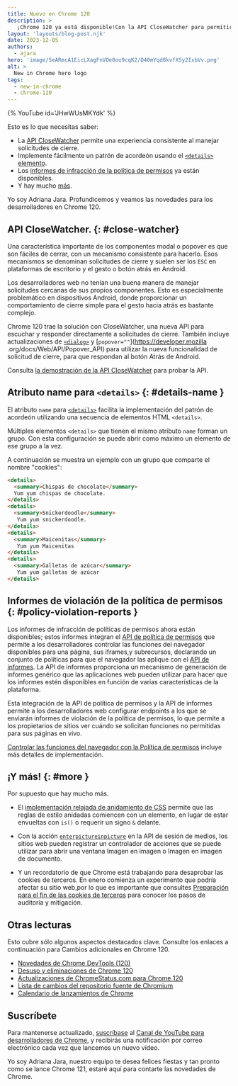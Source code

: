 ```yaml
---
title: Nuevo en Chrome 120
description: >
   ¡Chrome 120 ya está disponible!Con la API CloseWatcher para permitir una experiencia consistente al manejar solicitudes de cierre, una implementación fácil de un patrón de acordeón usando el elemento details, los informes de violación de la política de permisos ya están disponibles y hay mucho más.
layout: 'layouts/blog-post.njk'
date: 2023-12-05
authors:
  - ajara
hero: 'image/SeARmcA1EicLXagFnVOe0ou9cqK2/D40mYqd8kvfXSy2IxbVv.png'
alt: >
  New in Chrome hero logo
tags:
  - new-in-chrome
  - chrome-120
---
```


{% YouTube id='JHwWUsMKYdk' %}

Esto es lo que necesitas saber:

* La [API CloseWatcher](#close-watcher) permite una experiencia consistente al manejar solicitudes de cierre.
* Implemente fácilmente un patrón de acordeón usando el [`<details>` elemento](#details-name).
* Los [informes de infracción de la política de permisos](#policy-violation-reports) ya están disponibles.
* Y hay mucho [más](#more).

Yo soy Adriana Jara. Profundicemos y veamos las novedades para los desarrolladores en Chrome 120.

## API CloseWatcher. {: #close-watcher}

Una característica importante de los componentes modal o popover es que son fáciles de cerrar, con un mecanismo consistente para hacerlo. Esos mecanismos se denominan solicitudes de cierre y suelen ser los `ESC` en plataformas de escritorio y el gesto o botón atrás en Android.

Los desarrolladores web no tenían una buena manera de manejar solicitudes cercanas de sus propios componentes. Esto es especialmente problemático en dispositivos Android, donde proporcionar un comportamiento de cierre simple para el gesto hacia atrás es bastante complejo.

Chrome 120 trae la solución con CloseWatcher, una nueva API para escuchar y responder directamente a solicitudes de cierre. También incluye actualizaciones de [`<dialog>`](https://developer.mozilla.org/docs/Web/HTML/Element/dialog) y [`popover=""`](https://developer.mozilla .org/docs/Web/API/Popover_API) para utilizar la nueva funcionalidad de solicitud de cierre, para que respondan al botón Atrás de Android.

Consulta [la demostración de la API CloseWatcher](https://close-watcher-demo.glitch.me/) para probar la API.

## Atributo name para `<details>` {: #details-name }

El atributo `name` para [`<details>`](https://developer.mozilla.org/docs/Web/HTML/Element/details) facilita la implementación del patrón de acordeón utilizando una secuencia de elementos HTML `<details>`.

Múltiples elementos `<details>` que tienen el mismo atributo `name`  forman un grupo. Con esta configuración se puede abrir como máximo un elemento de ese grupo a la vez.

A continuación se muestra un ejemplo con un grupo que comparte el nombre "cookies":

```html
<details>
  <summary>Chispas de chocolate</summary>
  Yum yum chispas de chocolate.
</details>
<details>
  <summary>Snickerdoodle</summary>
   Yum yum snickerdoodle.
</details>
<details>
  <summary>Maicenitas</summary>
   Yum yum Maicenitas
</details>
<details>
  <summary>Galletas de azúcar</summary>
   Yum yum galletas de azúcar
</details>
```

## Informes de violación de la política de permisos {: #policy-violation-reports }

Los informes de infracción de políticas de permisos ahora están disponibles; estos informes integran el [API de política de permisos](https://developer.mozilla.org/docs/Web/HTTP/Permissions_Policy) que permite a los desarrolladores controlar las funciones del navegador disponibles para una página, sus iframes,y subrecursos, declarando un conjunto de políticas para que el navegador las aplique con el [API de informes](https://developer.mozilla.org/docs/Web/API/Reporting_API). La API de informes proporciona un mecanismo de generación de informes genérico que las aplicaciones web pueden utilizar para hacer que los informes estén disponibles en función de varias características de la plataforma.

Esta integración de la API de política de permisos y la API de informes permite a los desarrolladores web configurar endpoints  a los que se enviarán informes de violación de la política de permisos, lo que permite a los propietarios de sitios ver cuándo se solicitan funciones no permitidas para sus páginas en vivo.

[Controlar las funciones del navegador con la Política de permisos](/articles/permissions-policy/) incluye más detalles de implementación.


## ¡Y más! {: #more }

Por supuesto que hay mucho más.

* El [implementación relajada de anidamiento de CSS](/blog/css-nesting-relaxed-syntax-update/) permite que las reglas de estilo anidadas comiencen con un elemento, en lugar de estar envueltas con `is()` o requerir un signo `&` delante.

* Con la acción [`enterpictureinpicture`](https://developer.mozilla.org/docs/Web/API/HTMLVideoElement/enterpictureinpicture_event) en la API de sesión de medios, los sitios web pueden registrar un controlador de acciones que se puede utilizar para abrir una ventana Imagen en imagen o Imagen en imagen de documento.

* Y un recordatorio de que Chrome está trabajando para desaprobar las cookies de terceros. En enero comienza un experimento que podría afectar su sitio web,por lo que es importante que consultes [Preparación para el fin de las cookies de terceros](/blog/cookie-countdown-2023oct/) para conocer los pasos de auditoría y mitigación.

## Otras lecturas

Esto cubre sólo algunos aspectos destacados clave. Consulte los enlaces a continuación para
Cambios adicionales en Chrome 120.

* [Novedades de Chrome DevTools (120)](/blog/new-in-devtools-120/)
* [Desuso y eliminaciones de Chrome 120](/blog/deps-rems-120/)
* [Actualizaciones de ChromeStatus.com para Chrome 120](https://chromestatus.com/features#milestone%3D120)
* [Lista de cambios del repositorio fuente de Chromium](https://chromium.googlesource.com/chromium/src/+log/119.0.6045.203..120.0.6099.63)
* [Calendario de lanzamientos de Chrome](https://chromiumdash.appspot.com/schedule)

## Suscríbete

Para mantenerse actualizado, [suscríbase](https://goo.gl/6FP1a5) al
[Canal de YouTube para desarrolladores de Chrome](https://www.youtube.com/user/ChromeDevelopers/),
y recibirás una notificación por correo electrónico cada vez que lancemos un nuevo vídeo.

Yo soy Adriana Jara, nuestro equipo te desea felices fiestas y tan pronto como se lance Chrome 121, estaré aquí para contarte las novedades de Chrome.
